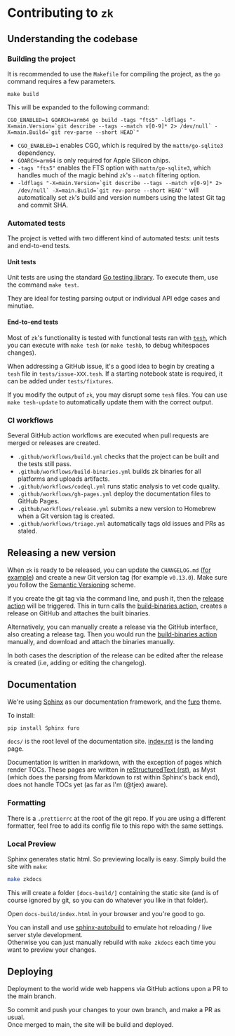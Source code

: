 # Contributing to `zk`

## Understanding the codebase

### Building the project

It is recommended to use the `Makefile` for compiling the project, as the `go` command
requires a few parameters.

```shell
make build
```

This will be expanded to the following command:

```shell
CGO_ENABLED=1 GOARCH=arm64 go build -tags "fts5" -ldflags "-X=main.Version=`git describe --tags --match v[0-9]* 2> /dev/null` -X=main.Build=`git rev-parse --short HEAD`"
```

- `CGO_ENABLED=1` enables CGO, which is required by the `mattn/go-sqlite3` dependency.
- `GOARCH=arm64` is only required for Apple Silicon chips.
- `-tags "fts5"` enables the FTS option with `mattn/go-sqlite3`, which handles much of the
  magic behind `zk`'s `--match` filtering option.
- ``-ldflags "-X=main.Version=`git describe --tags --match v[0-9]* 2> /dev/null` -X=main.Build=`git rev-parse --short HEAD`"``
  will automatically set `zk`'s build and version numbers using the latest Git tag and
  commit SHA.

### Automated tests

The project is vetted with two different kind of automated tests: unit tests and
end-to-end tests.

#### Unit tests

Unit tests are using the standard [Go testing library](https://pkg.go.dev/testing). To
execute them, use the command `make test`.

They are ideal for testing parsing output or individual API edge cases and minutiae.

#### End-to-end tests

Most of `zk`'s functionality is tested with functional tests ran with
[`tesh`](https://github.com/mickael-menu/tesh), which you can execute with `make tesh` (or
`make teshb`, to debug whitespaces changes).

When addressing a GitHub issue, it's a good idea to begin by creating a `tesh` file in
`tests/issue-XXX.tesh`. If a starting notebook state is required, it can be added under
`tests/fixtures`.

If you modify the output of `zk`, you may disrupt some `tesh` files. You can use
`make tesh-update` to automatically update them with the correct output.

### CI workflows

Several GitHub action workflows are executed when pull requests are merged or releases are
created.

- `.github/workflows/build.yml` checks that the project can be built and the tests still
  pass.
- `.github/workflows/build-binaries.yml` builds zk binaries for all platforms and uploads
  artifacts.
- `.github/workflows/codeql.yml` runs static analysis to vet code quality.
- `.github/workflows/gh-pages.yml` deploy the documentation files to GitHub Pages.
- `.github/workflows/release.yml` submits a new version to Homebrew when a Git version tag
  is created.
- `.github/workflows/triage.yml` automatically tags old issues and PRs as staled.

## Releasing a new version

When `zk` is ready to be released, you can update the `CHANGELOG.md`
([for example](https://github.com/zk-org/zk/commit/ea4457ad671aa85a6b15747460c6f2c9ad61bf73))
and create a new Git version tag (for example `v0.13.0`). Make sure you follow the
[Semantic Versioning](https://semver.org) scheme.

If you create the git tag via the command line, and push it, then the
[release action](.github/workflows/release.yml) will be triggered. This in turn
calls the [build-binaries action](.github/workflows/build-binaries.yml), creates a
release on GitHub and attaches the built binaries.

Alternatively, you can manually create a release via the GitHub interface, also
creating a release tag. Then you would run the [build-binaries
action](.github/workflows/build-binaries.yml) manually, and download and
attach the binaries manually.

In both cases the description of the release can be edited after the release is
created (i.e, adding or editing the changelog).

## Documentation

We're using [Sphinx](https://www.sphinx-doc.org/en/master/) as our documentation
framework, and the [furo](https://pradyunsg.me/furo/quickstart/) theme.

To install:

```sh
pip install Sphinx furo
```

`docs/` is the root level of the documentation site. [index.rst](./docs/index.rst) is the
landing page.

Documentation is written in markdown, with the exception of pages which render TOCs. These
pages are written in
[reStructuredText (rst)](https://www.sphinx-doc.org/en/master/usage/restructuredtext/basics.html),
as Myst (which does the parsing from Markdown to rst within Sphinx's back end), does not
handle TOCs yet (as far as I'm (@tjex) aware).

### Formatting

There is a `.prettierrc` at the root of the git repo. If you are using a different
formatter, feel free to add its config file to this repo with the same settings.

### Local Preview

Sphinx generates static html. So previewing locally is easy. 
Simply build the site with `make`:

```sh
make zkdocs
```
This will create a folder `[docs-build/]` containing the static site (and is of
course ignored by git, so you can do whatever you like in that folder).

Open `docs-build/index.html` in your browser and you're good to go.

You can install and use
[sphinx-autobuild](https://pypi.org/project/sphinx-autobuild/) to emulate hot
reloading / live server style development.\
Otherwise you can just manually rebuild with `make zkdocs` each time you want to
preview your changes. 

## Deploying

Deployment to the world wide web happens via GitHub actions upon a PR to the
main branch.

So commit and push your changes to your own branch, and make a PR as usual.\
Once merged to main, the site will be build and deployed.
